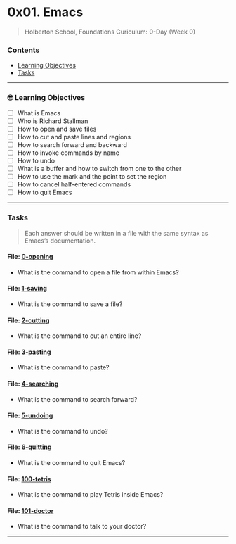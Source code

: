 # 0x01. Emacs
> Holberton School, Foundations Curiculum: 0-Day (Week 0)

### Contents
- [Learning Objectives](https://github.com/michedomingo/holbertonschool-zero_day/tree/master/0x01-emacs/#emacs1)
- [Tasks](https://github.com/michedomingo/holbertonschool-zero_day/tree/master/0x01-emacs/#tasks)
___
<a name="emacs1"></a>

### 🤓 Learning Objectives
- [ ] What is Emacs
- [ ] Who is Richard Stallman
- [ ] How to open and save files
- [ ] How to cut and paste lines and regions
- [ ] How to search forward and backward
- [ ] How to invoke commands by name
- [ ] How to undo
- [ ] What is a buffer and how to switch from one to the other
- [ ] How to use the mark and the point to set the region
- [ ] How to cancel half-entered commands
- [ ] How to quit Emacs
___
<a name="tasks"></a>
### Tasks
> Each answer should be written in a file with the same syntax as Emacs’s documentation.

#### File: [0-opening](https://github.com/michedomingo/holbertonschool-zero_day/blob/master/0x01-emacs/0-opening)
- What is the command to open a file from within Emacs?

#### File: [1-saving](https://github.com/michedomingo/holbertonschool-zero_day/blob/master/0x01-emacs/1-saving)
- What is the command to save a file?

#### File: [2-cutting](https://github.com/michedomingo/holbertonschool-zero_day/blob/master/0x01-emacs/2-cutting)
- What is the command to cut an entire line?

#### File: [3-pasting](https://github.com/michedomingo/holbertonschool-zero_day/blob/master/0x01-emacs/3-pasting)
- What is the command to paste?

#### File: [4-searching](https://github.com/michedomingo/holbertonschool-zero_day/blob/master/0x01-emacs/4-searching)
- What is the command to search forward?

#### File: [5-undoing](https://github.com/michedomingo/holbertonschool-zero_day/blob/master/0x01-emacs/5-undoing)
- What is the command to undo?

#### File: [6-quitting](https://github.com/michedomingo/holbertonschool-zero_day/blob/master/0x01-emacs/6-quitting)
- What is the command to quit Emacs?

#### File: [100-tetris](https://github.com/michedomingo/holbertonschool-zero_day/blob/master/0x01-emacs/100-tetris)
- What is the command to play Tetris inside Emacs?

#### File: [101-doctor](https://github.com/michedomingo/holbertonschool-zero_day/blob/master/0x01-emacs/101-doctor)
- What is the command to talk to your doctor?
___
